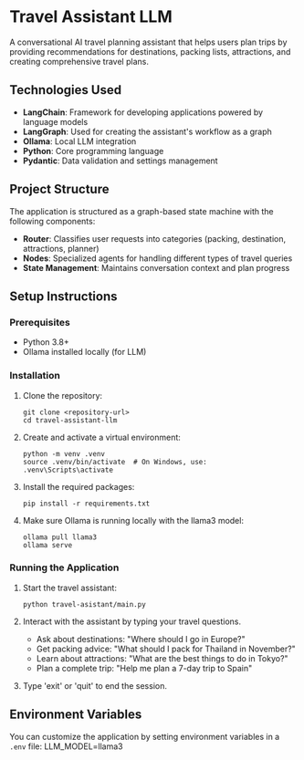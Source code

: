 # Travel Assistant LLM

A conversational AI travel planning assistant that helps users plan trips by providing recommendations for destinations, packing lists, attractions, and creating comprehensive travel plans.

## Technologies Used

- **LangChain**: Framework for developing applications powered by language models
- **LangGraph**: Used for creating the assistant's workflow as a graph
- **Ollama**: Local LLM integration
- **Python**: Core programming language
- **Pydantic**: Data validation and settings management

## Project Structure

The application is structured as a graph-based state machine with the following components:

- **Router**: Classifies user requests into categories (packing, destination, attractions, planner)
- **Nodes**: Specialized agents for handling different types of travel queries
- **State Management**: Maintains conversation context and plan progress

## Setup Instructions

### Prerequisites

- Python 3.8+
- Ollama installed locally (for LLM)

### Installation

1. Clone the repository:
   ```
   git clone <repository-url>
   cd travel-assistant-llm
   ```

2. Create and activate a virtual environment:
   ```
   python -m venv .venv
   source .venv/bin/activate  # On Windows, use: .venv\Scripts\activate
   ```

3. Install the required packages:
   ```
   pip install -r requirements.txt
   ```

4. Make sure Ollama is running locally with the llama3 model:
   ```
   ollama pull llama3
   ollama serve
   ```

### Running the Application

1. Start the travel assistant:
   ```
   python travel-asistant/main.py
   ```

2. Interact with the assistant by typing your travel questions.
   - Ask about destinations: "Where should I go in Europe?"
   - Get packing advice: "What should I pack for Thailand in November?"
   - Learn about attractions: "What are the best things to do in Tokyo?"
   - Plan a complete trip: "Help me plan a 7-day trip to Spain"

3. Type 'exit' or 'quit' to end the session.

## Environment Variables

You can customize the application by setting environment variables in a `.env` file:
LLM_MODEL=llama3